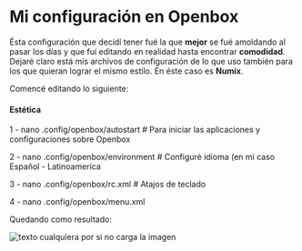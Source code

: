 # Mi configuración en Openbox

Ésta configuración que decidí tener fué la que **mejor** se fué amoldando al pasar los días y que fuí editando en realidad hasta encontrar **comodidad**.
Dejaré claro está mis archivos de configuración de lo que uso también para los que quieran lograr el mismo estilo. En éste caso es **Numix**.

Comencé editando lo siguiente:

#### Estética 

1 - nano .config/openbox/autostart # Para iniciar las aplicaciones y configuraciones sobre Openbox

2 - nano .config/openbox/environment # Configuré idioma (en mi caso Español - Latinoamerica

3 - nano .config/openbox/rc.xml # Atajos de teclado

4 - nano .config/openbox/menu.xml

Quedando como resultado:

![texto cualquiera por si no carga la imagen](https://linuxforallsite.files.wordpress.com/2016/11/90708-openbox.jpg)
